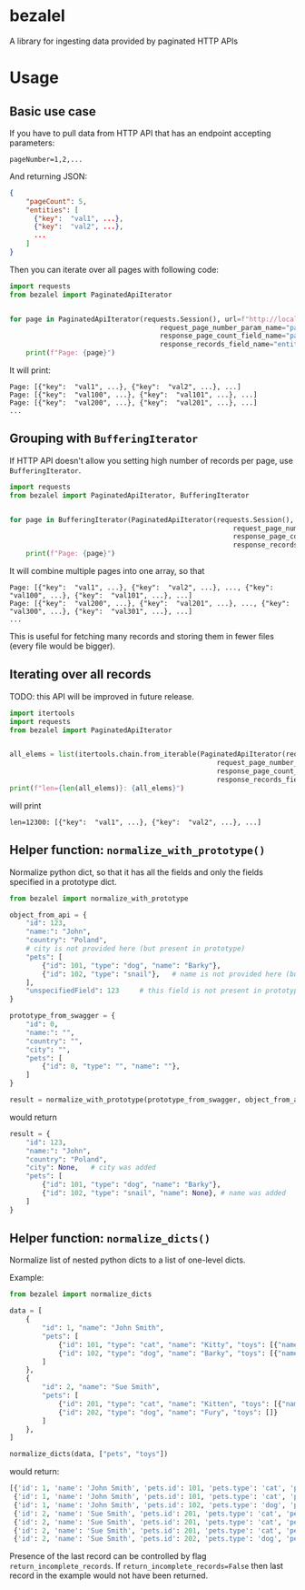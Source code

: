 # bezalel

A library for ingesting data provided by paginated HTTP APIs


# Usage

## Basic use case

If you have to pull data from HTTP API that has an endpoint accepting parameters:

```
pageNumber=1,2,...
```

And returning JSON:

```json
{
    "pageCount": 5,
    "entities": [
      {"key":  "val1", ...},
      {"key":  "val2", ...},
      ...
    ]
}
```

Then you can iterate over all pages with following code:
```python
import requests
from bezalel import PaginatedApiIterator


for page in PaginatedApiIterator(requests.Session(), url=f"http://localhost:5000/page-api",
                                     request_page_number_param_name="pageNumber",
                                     response_page_count_field_name="pageCount",
                                     response_records_field_name="entities"):
    print(f"Page: {page}")
```

It will print:

```
Page: [{"key":  "val1", ...}, {"key":  "val2", ...}, ...]
Page: [{"key":  "val100", ...}, {"key":  "val101", ...}, ...]
Page: [{"key":  "val200", ...}, {"key":  "val201", ...}, ...]
...
```


## Grouping with `BufferingIterator`

If HTTP API doesn't allow you setting high number of records per page, use `BufferingIterator`.

```python
import requests
from bezalel import PaginatedApiIterator, BufferingIterator


for page in BufferingIterator(PaginatedApiIterator(requests.Session(), url=f"http://localhost:5000/page-api",
                                                       request_page_number_param_name="pageNumber",
                                                       response_page_count_field_name="pageCount",
                                                       response_records_field_name="entities"), buffer_size=2):
    print(f"Page: {page}")
```

It will combine multiple pages into one array, so that 
```
Page: [{"key":  "val1", ...}, {"key":  "val2", ...}, ..., {"key":  "val100", ...}, {"key":  "val101", ...}, ...]
Page: [{"key":  "val200", ...}, {"key":  "val201", ...}, ..., {"key":  "val300", ...}, {"key":  "val301", ...}, ...]
...
```

This is useful for fetching many records and storing them in fewer files (every file would be bigger). 


## Iterating over all records

TODO: this API will be improved in future release.

```python
import itertools
import requests
from bezalel import PaginatedApiIterator


all_elems = list(itertools.chain.from_iterable(PaginatedApiIterator(requests.Session(), url=f"https://your/api",
                                                   request_page_number_param_name="pageNumber",
                                                   response_page_count_field_name="pageCount",
                                                   response_records_field_name="entities"))):
print(f"len={len(all_elems)}: {all_elems}")
```

will print

```
len=12300: [{"key":  "val1", ...}, {"key":  "val2", ...}, ...]
```

## Helper function: `normalize_with_prototype()`

Normalize python dict, so that it has all the fields and only the fields specified in a prototype dict.

```python
from bezalel import normalize_with_prototype

object_from_api = {
    "id": 123,
    "name:": "John",
    "country": "Poland",
    # city is not provided here (but present in prototype)
    "pets": [
        {"id": 101, "type": "dog", "name": "Barky"},
        {"id": 102, "type": "snail"},   # name is not provided here (but present in prototype)
    ],
    "unspecifiedField": 123     # this field is not present in prototype below
}

prototype_from_swagger = {
    "id": 0,
    "name:": "",
    "country": "",
    "city": "",
    "pets": [
        {"id": 0, "type": "", "name": ""},
    ]
}

result = normalize_with_prototype(prototype_from_swagger, object_from_api)
```

would return

```python
result = {
    "id": 123,
    "name:": "John",
    "country": "Poland",
    "city": None,   # city was added
    "pets": [
        {"id": 101, "type": "dog", "name": "Barky"},
        {"id": 102, "type": "snail", "name": None}, # name was added
    ]
}
```


## Helper function: `normalize_dicts()`

Normalize list of nested python dicts to a list of one-level dicts.

Example:
```python
from bezalel import normalize_dicts

data = [
    {
        "id": 1, "name": "John Smith",
        "pets": [
            {"id": 101, "type": "cat", "name": "Kitty", "toys": [{"name": "toy1"}, {"name": "toy2"}]},
            {"id": 102, "type": "dog", "name": "Barky", "toys": [{"name": "toy3"}]}
        ]
    },
    {
        "id": 2, "name": "Sue Smith",
        "pets": [
            {"id": 201, "type": "cat", "name": "Kitten", "toys": [{"name": "toy4"}, {"name": "toy5"}, {"name": "toy6"}]},
            {"id": 202, "type": "dog", "name": "Fury", "toys": []}
        ]
    },
]

normalize_dicts(data, ["pets", "toys"])
```

would return:

```python
[{'id': 1, 'name': 'John Smith', 'pets.id': 101, 'pets.type': 'cat', 'pets.name': 'Kitty', 'pets.toys.name': 'toy1'},
 {'id': 1, 'name': 'John Smith', 'pets.id': 101, 'pets.type': 'cat', 'pets.name': 'Kitty', 'pets.toys.name': 'toy2'},
 {'id': 1, 'name': 'John Smith', 'pets.id': 102, 'pets.type': 'dog', 'pets.name': 'Barky', 'pets.toys.name': 'toy3'},
 {'id': 2, 'name': 'Sue Smith', 'pets.id': 201, 'pets.type': 'cat', 'pets.name': 'Kitten', 'pets.toys.name': 'toy4'},
 {'id': 2, 'name': 'Sue Smith', 'pets.id': 201, 'pets.type': 'cat', 'pets.name': 'Kitten', 'pets.toys.name': 'toy5'},
 {'id': 2, 'name': 'Sue Smith', 'pets.id': 201, 'pets.type': 'cat', 'pets.name': 'Kitten', 'pets.toys.name': 'toy6'},
 {'id': 2, 'name': 'Sue Smith', 'pets.id': 202, 'pets.type': 'dog', 'pets.name': 'Fury'}]
```

Presence of the last record can be controlled by flag `return_incomplete_records`. If `return_incomplete_records=False`
then last record in the example would not have been returned.
